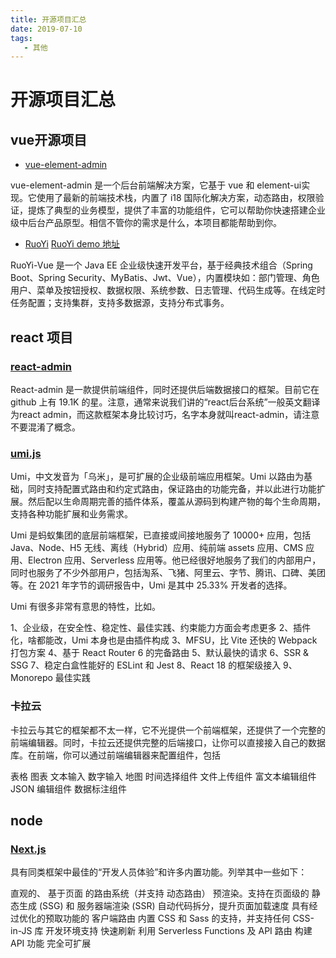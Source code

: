 ```yaml
---
title: 开源项目汇总
date: 2019-07-10
tags:
   - 其他
---
```


# 开源项目汇总

## vue开源项目

- [vue-element-admin](https://panjiachen.github.io/vue-element-admin-site/zh/guide/)

vue-element-admin 是一个后台前端解决方案，它基于 vue 和 element-ui实现。它使用了最新的前端技术栈，内置了 i18 国际化解决方案，动态路由，权限验证，提炼了典型的业务模型，提供了丰富的功能组件，它可以帮助你快速搭建企业级中后台产品原型。相信不管你的需求是什么，本项目都能帮助到你。
- [RuoYi](https://gitee.com/y_project/RuoYi)
  [RuoYi demo 地址](https://vue.ruoyi.vip/system/notice)


 RuoYi-Vue 是一个 Java EE 企业级快速开发平台，基于经典技术组合（Spring Boot、Spring Security、MyBatis、Jwt、Vue），内置模块如：部门管理、角色用户、菜单及按钮授权、数据权限、系统参数、日志管理、代码生成等。在线定时任务配置；支持集群，支持多数据源，支持分布式事务。


## react 项目

### [react-admin](https://github.com/marmelab/react-admin)
React-admin 是一款提供前端组件，同时还提供后端数据接口的框架。目前它在 github 上有 19.1K 的星。注意，通常来说我们讲的“react后台系统”一般英文翻译为react admin，而这款框架本身比较讨巧，名字本身就叫react-admin，请注意不要混淆了概念。

###  [umi.js](https://umijs.org/docs/guides/use-plugins)
Umi，中文发音为「乌米」，是可扩展的企业级前端应用框架。Umi 以路由为基础，同时支持配置式路由和约定式路由，保证路由的功能完备，并以此进行功能扩展。然后配以生命周期完善的插件体系，覆盖从源码到构建产物的每个生命周期，支持各种功能扩展和业务需求。

Umi 是蚂蚁集团的底层前端框架，已直接或间接地服务了 10000+ 应用，包括 Java、Node、H5 无线、离线（Hybrid）应用、纯前端 assets 应用、CMS 应用、Electron 应用、Serverless 应用等。他已经很好地服务了我们的内部用户，同时也服务了不少外部用户，包括淘系、飞猪、阿里云、字节、腾讯、口碑、美团等。在 2021 年字节的调研报告中，Umi 是其中 25.33% 开发者的选择。

Umi 有很多非常有意思的特性，比如。

1、企业级，在安全性、稳定性、最佳实践、约束能力方面会考虑更多
2、插件化，啥都能改，Umi 本身也是由插件构成
3、MFSU，比 Vite 还快的 Webpack 打包方案
4、基于 React Router 6 的完备路由
5、默认最快的请求
6、SSR & SSG
7、稳定白盒性能好的 ESLint 和 Jest
8、React 18 的框架级接入
9、Monorepo 最佳实践
###  卡拉云
卡拉云与其它的框架都不太一样，它不光提供一个前端框架，还提供了一个完整的前端编辑器。同时，卡拉云还提供完整的后端接口，让你可以直接接入自己的数据库。在前端，你可以通过前端编辑器来配置组件，包括

表格
图表
文本输入
数字输入
地图
时间选择组件
文件上传组件
富文本编辑组件
JSON 编辑组件
数据标注组件

## node



### [Next.js](https://www.nextjs.cn/learn/basics/create-nextjs-app?utm_source=next-site&utm_medium=homepage-cta&utm_campaign=next-website)

具有同类框架中最佳的“开发人员体验”和许多内置功能。列举其中一些如下：

直观的、 基于页面 的路由系统（并支持 动态路由）
预渲染。支持在页面级的 静态生成 (SSG) 和 服务器端渲染 (SSR)
自动代码拆分，提升页面加载速度
具有经过优化的预取功能的 客户端路由
内置 CSS 和 Sass 的支持，并支持任何 CSS-in-JS 库
开发环境支持 快速刷新
利用 Serverless Functions 及 API 路由 构建 API 功能
完全可扩展
